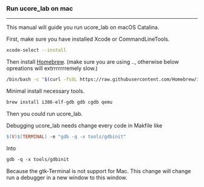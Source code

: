 ### Run ucore_lab on mac

---

This manual will guide you run ucore_lab on macOS Catalina.


First, make sure you have installed Xcode or CommandLineTools.

``` bash
xcode-select --install
```



Then install [Homebrew](brew.sh). (make sure you are using .., otherwise below opreations will extrrrrrrremely slow.)

``` bash
/bin/bash -c "$(curl -fsSL https://raw.githubusercontent.com/Homebrew/install/master/install.sh)"
```



Minimal install necessary tools.

``` bash
brew install i386-elf-gdb gdb cgdb qemu
```



Then you could run ucore_lab. 

Debugging ucore_lab needs change every code in Makfile like

``` makefile
$(V)$(TERMINAL) -e "gdb -q -x tools/gdbinit"
```

Into 

``` makefile
gdb -q -x tools/gdbinit
```



Because the gtk-Terminal is not support for Mac. This change will change run a debugger in a new window to this window.
